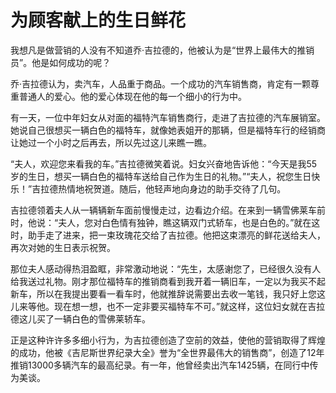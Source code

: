 # 为顾客献上的生日鲜花

我想凡是做营销的人没有不知道乔·吉拉德的，他被认为是“世界上最伟大的推销员”。他是如何成功的呢？ 

乔·吉拉德认为，卖汽车，人品重于商品。一个成功的汽车销售商，肯定有一颗尊重普通人的爱心。他的爱心体现在他的每一个细小的行为中。 

有一天，一位中年妇女从对面的福特汽车销售商行，走进了吉拉德的汽车展销室。她说自己很想买一辆白色的福特车，就像她表姐开的那辆，但是福特车行的经销商让她过一个小时之后再去，所以先过这儿来瞧一瞧。 

“夫人，欢迎您来看我的车。”吉拉德微笑着说。妇女兴奋地告诉他：“今天是我55岁的生日，想买一辆白色的福特车送给自己作为生日的礼物。”“夫人，祝您生日快乐！”吉拉德热情地祝贺道。随后，他轻声地向身边的助手交待了几句。 

吉拉德领着夫人从一辆辆新车面前慢慢走过，边看边介绍。在来到一辆雪佛莱车前时，他说：“夫人，您对白色情有独钟，瞧这辆双门式轿车，也是白色的。”就在这时，助手走了进来，把一束玫瑰花交给了吉拉德。他把这束漂亮的鲜花送给夫人，再次对她的生日表示祝贺。 

那位夫人感动得热泪盈眶，非常激动地说：“先生，太感谢您了，已经很久没有人给我送过礼物。刚才那位福特车的推销商看到我开着一辆旧车，一定以为我买不起新车，所以在我提出要看一看车时，他就推辞说需要出去收一笔钱，我只好上您这儿来等他。现在想一想，也不一定非要买福特车不可。”就这样，这位妇女就在吉拉德这儿买了一辆白色的雪佛莱轿车。 

正是这种许许多多细小行为，为吉拉德创造了空前的效益，使他的营销取得了辉煌的成功，他被《吉尼斯世界纪录大全》誉为“全世界最伟大的销售商”，创造了12年推销13000多辆汽车的最高纪录。有一年，他曾经卖出汽车1425辆，在同行中传为美谈。
 
